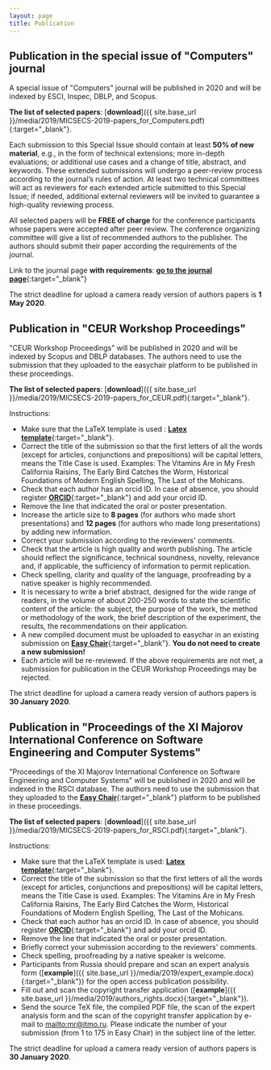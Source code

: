 ```yaml
---
layout: page
title: Publication
---
```


## Publication in the special issue of "Computers" journal

A special issue of "Computers" journal will be published in 2020 and will be indexed by ESCI, Inspec, DBLP, and Scopus.

**The list of selected papers**: [**download**]({{ site.base_url }}/media/2019/MICSECS-2019-papers_for_Computers.pdf){:target="_blank"}.

Each submission to this Special Issue should contain at least **50% of new material**, e.g., in the form of technical extensions; more in-depth evaluations; or additional use cases and a change of title, abstract, and keywords. These extended submissions will undergo a peer-review process according to the journal’s rules of action. At least two technical committees will act as reviewers for each extended article submitted to this Special Issue; if needed, additional external reviewers will be invited to guarantee a high-quality reviewing process.

All selected papers will be **FREE of charge** for the conference participants whose papers were accepted after peer review.
The conference organizing committee will give a list of recommended authors to the publisher. The authors should submit their paper according the requirements of the journal.

Link to the journal page **with requirements**: [**go to the journal page**](https://www.mdpi.com/journal/computers/special_issues/Selected_Papers_MICSECS2019){:target="_blank"} 

The strict deadline for upload a camera ready version of authors papers is **1 May 2020**.

## Publication in "CEUR Workshop Proceedings" 

"CEUR Workshop Proceedings" will be published in 2020 and will be indexed by Scopus and DBLP databases. 
The authors need to use the submission that they uploaded to the easychair platform to be published in these proceedings.

**The list of selected papers**: [**download**]({{ site.base_url }}/media/2019/MICSECS-2019-papers_for_CEUR.pdf){:target="_blank"}.

Instructions:
- Make sure that the LaTeX template is used : [**Latex template**](https://ru.overleaf.com/latex/templates/springer-lecture-notes-in-computer-science/kzwwpvhwnvfj){:target="_blank"}.
- Correct the title of the submission so that the first letters of all the words (except for articles, conjunctions and prepositions) will be capital letters, means the Title Case is used. Examples: The Vitamins Are in My Fresh California Raisins, The Early Bird Catches the Worm, Historical Foundations of Modern English Spelling, The Last of the Mohicans.
- Check that each author has an orcid ID. In case of absence, you should register [**ORCID**](https://orcid.org/){:target="_blank"} and add your orcid ID.
- Remove the line that indicated the oral or poster presentation.
- Increase the article size to **8 pages** (for authors who made short presentations) and **12 pages** (for authors who made long presentations) by adding new information.
- Correct your submission according to the reviewers' comments.
- Check that the article is high quality and worth publishing. The article should reflect the significance, technical soundness, novelty, relevance and, if applicable, the sufficiency of information to permit replication.
- Check spelling, clarity and quality of the language, proofreading by a native speaker is highly recommended.
- It is necessary to write a brief abstract, designed for the wide range of readers, in the volume of about 200-250 words to state the scientific content of the article: the subject, the purpose of the work, the method or methodology of the work, the brief description of the experiment, the results, the recommendations on their application.
- A new compiled document must be uploaded to easychar in an existing submission on [**Easy Chair**](https://easychair.org/conferences/?conf=micsecs2019){:target="_blank"}. **You do not need to create a new submission!**
- Each article will be re-reviewed. If the above requirements are not met, a submission for publication in the CEUR Workshop Proceedings may be rejected.

The strict deadline for upload a camera ready version of authors papers is **30 January 2020**.

## Publication in "Proceedings of the XI Majorov International Conference on Software Engineering and Computer Systems"

"Proceedings of the XI Majorov International Conference on Software Engineering and Computer Systems" will be published in 2020 and will be indexed in the RSCI database. The authors need to use the submission that they uploaded to the [**Easy Chair**](https://easychair.org/conferences/?conf=micsecs2019){:target="_blank"} platform to be published in these proceedings.

**The list of selected papers**: [**download**]({{ site.base_url }}/media/2019/MICSECS-2019-papers_for_RSCI.pdf){:target="_blank"}.

Instructions:
- Make sure that the LaTeX template is used: [**Latex template**](https://ru.overleaf.com/latex/templates/springer-lecture-notes-in-computer-science/kzwwpvhwnvfj){:target="_blank"}.
- Correct the title of the submission so that the first letters of all the words (except for articles, conjunctions and prepositions) will be capital letters, means the Title Case is used. Examples: The Vitamins Are in My Fresh California Raisins, The Early Bird Catches the Worm, Historical Foundations of Modern English Spelling, The Last of the Mohicans.
- Check that each author has an orcid ID. In case of absence, you should register [**ORCID**](https://orcid.org/){:target="_blank"} and add your orcid ID.
- Remove the line that indicated the oral or poster presentation.
- Briefly correct your submission according to the reviewers' comments.
- Check spelling, proofreading by a native speaker is welcome.
- Participants from Russia should prepare and scan an expert analysis form ([**example**]({{ site.base_url }}/media/2019/expert_example.docx){:target="_blank"}) for the open access publication possibility.
- Fill out and scan the copyright transfer application ([**example**]({{ site.base_url }}/media/2019/authors_rights.docx){:target="_blank"}).
- Send the source TeX file, the compiled PDF file, the scan of the expert analysis form and the scan of the copyright transfer application by e-mail to <mailto:mr@itmo.ru>. Please indicate the number of your submission (from 1 to 175 in Easy Chair) in the subject line of the letter.

The strict deadline for upload a camera ready version of authors papers is **30 January 2020**.